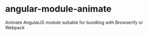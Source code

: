 angular-module-animate
======================

Animate AngularJS module suitable for bundling with Browserify or Webpack
